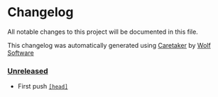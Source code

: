 # Changelog

All notable changes to this project will be documented in this file.


This changelog was automatically generated using [Caretaker](https://github.com/DevelopersToolbox/caretaker) by [Wolf Software](https://github.com/WolfSoftware)

### [Unreleased](https://github.com/DockerToolbox/ruby-latest/commits/master)

- First push [`[head]`](https://github.com/DockerToolbox/ruby-latest/commit/)

